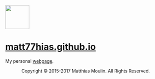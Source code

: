 <p align="left"><img src="https://matt77hias.github.io/res/Picture.jpg" width="75"></p>

# [matt77hias.github.io](http://matt77hias.github.io)
My personal [webpage](http://matt77hias.github.io).

<p align="center">Copyright © 2015-2017 Matthias Moulin. All Rights Reserved.</p>
